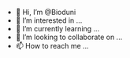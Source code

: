 - 👋 Hi, I’m @Bioduni
- 👀 I’m interested in ...
- 🌱 I’m currently learning ...
- 💞️ I’m looking to collaborate on ...
- 📫 How to reach me ...

<!---
Bioduni/Bioduni is a ✨ special ✨ repository because its `README.md` (this file) appears on your GitHub profile.
You can click the Preview link to take a look at your changes.
--->

